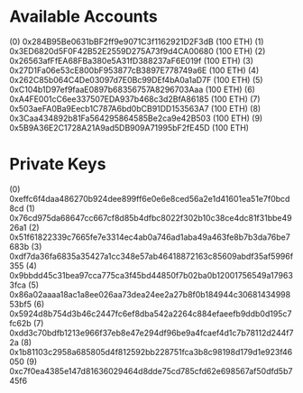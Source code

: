 
Available Accounts
==================
(0) 0x284B95Be0631bBF2ff9e9071C3f1162921D2F3dB (100 ETH)
(1) 0x3ED6820d5F0F42B52E2559D275A73f9d4CA00680 (100 ETH)
(2) 0x26563afFfEA68FBa380e5A31fD388237aF6E019f (100 ETH)
(3) 0x27D1Fa06e53cE800bF953877cB3897E778749a6E (100 ETH)
(4) 0x262C85b064C4De03097d7E0Bc99DEf4bA0a1aD7F (100 ETH)
(5) 0xC104b1D97ef9faaE0897b68356757A8296703Aaa (100 ETH)
(6) 0xA4FE001cC6ee337507EDA937b468c3d2BfA86185 (100 ETH)
(7) 0x503aeFA0Ba9Eecb1C787A6bd0bCB91DD153563A7 (100 ETH)
(8) 0x3Caa434892b81Fa564295864585Be2ca9e42B503 (100 ETH)
(9) 0x5B9A36E2C1728A21A9ad5DB909A71995bF2fE45D (100 ETH)

Private Keys
==================
(0) 0xeffc6f4daa486270b924dee899ff6e0e6e8ced56a2e1d41601ea51e7f0bcd8cd
(1) 0x76cd975da68647cc667cf8d85b4dfbc8022f302b10c38ce4dc81f31bbe4926a1
(2) 0x51f61822339c7665fe7e3314ec4ab0a746ad1aba49a463fe8b7b3da76be7683b
(3) 0xdf7da36fa6835a35427a1cc348e57ab46418872163c85609abdf35af5996f355
(4) 0x9bbdd45c31bea97cca775ca3f45bd44850f7b02ba0b12001756549a179633fca
(5) 0x86a02aaaa18ac1a8ee026aa73dea24ee2a27b8f0b184944c3068143499853bf5
(6) 0x5924d8b754d3b46c2447fc6ef8dba542a2264c884efaeefb9ddb0d195c7fc62b
(7) 0xdd3c70bdfb1213e966f37eb8e47e294df96be9a4fcaef4d1c7b78112d244f72a
(8) 0x1b81103c2958a685805d4f812592bb228751fca3b8c98198d179d1e923f46050
(9) 0xc7f0ea4385e147d81636029464d8dde75cd785cfd62e698567af50dfd5b745f6